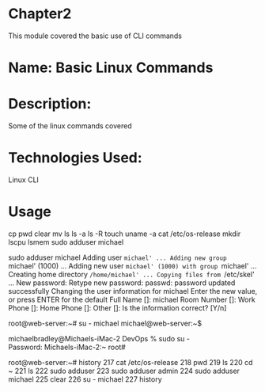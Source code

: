 # Chapter2
This module covered the basic use of CLI commands

# Name: Basic Linux Commands


# Description: 

  Some of the linux commands covered

# Technologies Used:

  Linux CLI

# Usage

  
  cp
  pwd
  clear 
  mv
  ls
  ls -a
  ls -R
  touch
  uname -a
  cat /etc/os-release
  mkdir
  lscpu
  lsmem
  sudo adduser michael

  sudo adduser michael
Adding user `michael' ...
Adding new group `michael' (1000) ...
Adding new user `michael' (1000) with group `michael' ...
Creating home directory `/home/michael' ...
Copying files from `/etc/skel' ...
New password: 
Retype new password: 
passwd: password updated successfully
Changing the user information for michael
Enter the new value, or press ENTER for the default
	Full Name []: michael
	Room Number []: 
	Work Phone []: 
	Home Phone []: 
	Other []: 
Is the information correct? [Y/n]

root@web-server:~# su - michael
michael@web-server:~$

michaelbradley@Michaels-iMac-2 DevOps % sudo su -  
Password:
Michaels-iMac-2:~ root#

root@web-server:~# history
  217  cat /etc/os-release 
  218  pwd
  219  ls
  220  cd ~
  221  ls
  222  sudo adduser
  223  sudo adduser admin
  224  sudo adduser michael
  225  clear
  226  su - michael
  227  history





